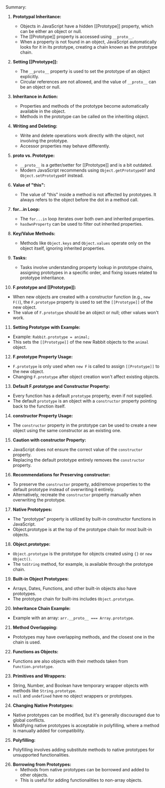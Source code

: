 Summary:

1. **Prototypal Inheritance:**
   - Objects in JavaScript have a hidden [[Prototype]] property, which can be either an object or null.
   - The [[Prototype]] property is accessed using `__proto__`.
   - When a property is not found in an object, JavaScript automatically looks for it in its prototype, creating a chain known as the prototype chain.

2. **Setting [[Prototype]]:**
   - The `__proto__` property is used to set the prototype of an object explicitly.
   - Circular references are not allowed, and the value of `__proto__` can be an object or null.

3. **Inheritance in Action:**
   - Properties and methods of the prototype become automatically available in the object.
   - Methods in the prototype can be called on the inheriting object.

4. **Writing and Deleting:**
   - Write and delete operations work directly with the object, not involving the prototype.
   - Accessor properties may behave differently.

5. **__proto__ vs. Prototype:**
   - `__proto__` is a getter/setter for [[Prototype]] and is a bit outdated.
   - Modern JavaScript recommends using `Object.getPrototypeOf` and `Object.setPrototypeOf` instead.

6. **Value of "this":**
   - The value of "this" inside a method is not affected by prototypes. It always refers to the object before the dot in a method call.

7. **for...in Loop:**
   - The `for...in` loop iterates over both own and inherited properties.
   - `hasOwnProperty` can be used to filter out inherited properties.

8. **Key/Value Methods:**
   - Methods like `Object.keys` and `Object.values` operate only on the object itself, ignoring inherited properties.

9. **Tasks:**
   - Tasks involve understanding property lookup in prototype chains, assigning prototypes in a specific order, and fixing issues related to prototype inheritance.

10. **F.prototype and [[Prototype]]:**
   - When new objects are created with a constructor function (e.g., `new F()`), the `F.prototype` property is used to set the `[[Prototype]]` of the new object.
   - The value of `F.prototype` should be an object or null; other values won't work.

11. **Setting Prototype with Example:**
   - Example: `Rabbit.prototype = animal;`
   - This sets the `[[Prototype]]` of the new Rabbit objects to the `animal` object.

12. **F.prototype Property Usage:**
   - `F.prototype` is only used when `new F` is called to assign `[[Prototype]]` to the new object.
   - Changing `F.prototype` after object creation won't affect existing objects.

13. **Default F.prototype and Constructor Property:**
   - Every function has a default `prototype` property, even if not supplied.
   - The default `prototype` is an object with a `constructor` property pointing back to the function itself.

14. **constructor Property Usage:**
   - The `constructor` property in the prototype can be used to create a new object using the same constructor as an existing one.

15. **Caution with constructor Property:**
   - JavaScript does not ensure the correct value of the `constructor` property.
   - Replacing the default prototype entirely removes the `constructor` property.

16. **Recommendations for Preserving constructor:**
   - To preserve the `constructor` property, add/remove properties to the default prototype instead of overwriting it entirely.
   - Alternatively, recreate the `constructor` property manually when overwriting the prototype.

17. **Native Prototypes:**
   - The "prototype" property is utilized by built-in constructor functions in JavaScript.
   - Object.prototype is at the top of the prototype chain for most built-in objects.

18. **Object.prototype:**
   - `Object.prototype` is the prototype for objects created using `{}` or `new Object()`.
   - The `toString` method, for example, is available through the prototype chain.

19. **Built-in Object Prototypes:**
   - Arrays, Dates, Functions, and other built-in objects also have prototypes.
   - The prototype chain for built-ins includes `Object.prototype`.

20. **Inheritance Chain Example:**
   - Example with an array: `arr.__proto__ === Array.prototype`.

21. **Method Overlapping:**
   - Prototypes may have overlapping methods, and the closest one in the chain is used.

22. **Functions as Objects:**
   - Functions are also objects with their methods taken from `Function.prototype`.

23. **Primitives and Wrappers:**
   - String, Number, and Boolean have temporary wrapper objects with methods like `String.prototype`.
   - `null` and `undefined` have no object wrappers or prototypes.

24. **Changing Native Prototypes:**
   - Native prototypes can be modified, but it's generally discouraged due to global conflicts.
   - Modifying native prototypes is acceptable in polyfilling, where a method is manually added for compatibility.

25. **Polyfilling:**
   - Polyfilling involves adding substitute methods to native prototypes for unsupported functionalities.

26. **Borrowing from Prototypes:**
    - Methods from native prototypes can be borrowed and added to other objects.
    - This is useful for adding functionalities to non-array objects.